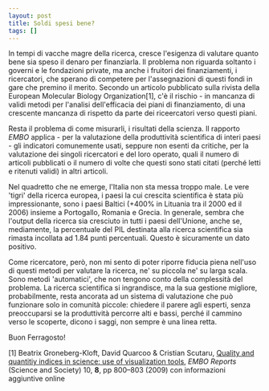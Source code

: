 ```yaml
---
layout: post
title: Soldi spesi bene?
tags: []
---
```


In tempi di vacche magre della ricerca, cresce l'esigenza di valutare quanto bene sia speso il denaro per finanziarla. Il problema non riguarda soltanto i governi e le fondazioni private, ma anche i fruitori dei finanziamenti, i ricercatori, che sperano di competere per l'assegnazioni di questi fondi in gare che premino il merito. Secondo un articolo pubblicato sulla rivista della European Molecular Biology Organization[1], c'è il rischio - in mancanza di validi metodi per l'analisi dell'efficacia dei piani di finanziamento, di una crescente mancanza di rispetto da parte dei riceercatori verso questi piani.

Resta il problema di come misurarli, i risultati della scienza. Il rapporto *EMBO* applica - per la valutazione della produttività scientifica di interi paesi - gli indicatori comunemente usati, seppure non esenti da critiche, per la valutazione dei singoli ricercatori e del loro operato, quali il numero di articoli pubblicati o il numero di volte che questi sono stati citati (perché letti e ritenuti validi) in altri articoli.

Nel quadretto che ne emerge, l'Italia non sta messa troppo male. Le vere 'tigri' della ricerca europea, i paesi la cui crescita scientifica è stata più impressionante, sono i paesi Baltici (+400% in Lituania tra il 2000 ed il 2006) insieme a Portogallo, Romania e Grecia. In generale, sembra che l'output della ricerca sia cresciuto in tutti i paesi dell'Unione, anche se, mediamente, la percentuale del PIL destinata alla ricerca scientifica sia rimasta incollata ad 1.84 punti percentuali. Questo è sicuramente un dato positivo.

Come ricercatore, però, non mi sento di poter riporre fiducia piena nell'uso di questi metodi per valutare la ricerca, ne' su piccola ne' su larga scala. Sono metodi 'automatici', che non tengono conto della complessità del problema. La ricerca scientifica si ingrandisce, ma la sua gestione migliore, probabilmente, resta ancorata ad un sistema di valutazione che può funzionare solo in comunità piccole: chiedere il parere agli esperti, senza preoccuparsi se la produttività percorre alti e bassi, perché il cammino verso le scoperte, dicono i saggi, non sempre è una linea retta.

Buon Ferragosto!

[1] Beatrix Groneberg-Kloft, David Quarcoo & Cristian Scutaru, [Quality and quantitiy indices in science: use of visualization tools](http://dx.doi.org/10.1038/embor.2009.162),
*EMBO Reports* (Science and Society) 10, **8**, pp 800–803 (2009) con informazioni aggiuntive online
